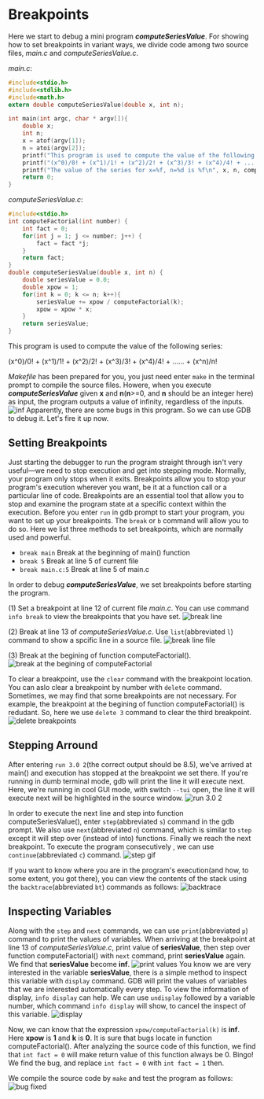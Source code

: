# Breakpoints

Here we start to debug a mini program _**computeSeriesValue**_. For showing how to set breakpoints in variant ways, we divide code among two source files, _main.c_ and _computeSeriesValue.c_.

_main.c_:

```C
#include<stdio.h>
#include<stdlib.h>
#include<math.h>
extern double computeSeriesValue(double x, int n);

int main(int argc, char * argv[]){
	double x;
	int n;
	x = atof(argv[1]);
	n = atoi(argv[2]);
	printf("This program is used to compute the value of the following series:\n");
	printf("(x^0)/0! + (x^1)/1! + (x^2)/2! + (x^3)/3! + (x^4)/4! + ...... + (x^n)/n!\n");
	printf("The value of the series for x=%f, n=%d is %f\n", x, n, computeSeriesValue(x, n));
	return 0;
}
```
_computeSeriesValue.c_:

```C
#include<stdio.h>
int computeFactorial(int number) {
	int fact = 0;
	for(int j = 1; j <= number; j++) {
		fact = fact *j;
	}
	return fact;
}
double computeSeriesValue(double x, int n) {
	double seriesValue = 0.0;
	double xpow = 1;
	for(int k = 0; k <= n; k++){
		seriesValue += xpow / computeFactorial(k);
		xpow = xpow * x;
	}	
	return seriesValue;
}
```
This program is used to compute the value of the following series:

(x^0)/0! + (x^1)/1! + (x^2)/2! + (x^3)/3! + (x^4)/4! + ...... + (x^n)/n!

_Makefile_ has been prepared for you, you just need enter `make` in the terminal prompt to compile the source files. Howere, when you execute  _**computeSeriesValue**_ given **x** and **n**(**n**>=0, and **n** should be an integer here) as input, the program outputs a value of infinity, regardless of the inputs. 
![inf](./figs/inf.png)
Apparently, there are some bugs in this program. So we can use GDB to debug it. Let's fire it up now. 

## Setting Breakpoints
Just starting the debugger to run the program straight through isn't very useful—we need to stop execution and get into stepping mode.
Normally, your program only stops when it exits. Breakpoints allow you to stop your program's execution wherever you want, be it at a function call or a particular line of code. Breakpoints are an essential tool that allow you to stop and examine the program state at a specific context within the execution. Before you enter `run` in gdb prompt to start your program, you want to set up your breakpoints. The `break` or `b` command will allow you to do so. Here we list three methods to set breakpoints, which are normally used and powerful.

- `break main`			Break at the beginning of main() function 
- `break 5`				Break at line 5 of current file 
- `break main.c:5` 		Break at line 5 of main.c

In order to debug _**computeSeriesValue**_, we set breakpoints before starting the program. 

(1) Set a breakpoint at line 12 of current file _main.c_. You can use command `info break` to view the breakpoints that you have set. 
![break line](./figs/breakline.png)

(2) Break at line 13 of _computeSeriesValue.c_. Use `list`(abbreviated `l`) command to show a spcific line in a source file. 
![break line file](./figs/breakfileline.png)

(3) Break at the begining of function computeFactorial().
![break at the begining of computeFactorial](./figs/breakfunction.png)

To clear a breakpoint, use the `clear` command with the breakpoint location. You can aslo clear a breakpoint by number with `delete` command. Sometimes, we may find that some breakpoints are not necessary. For example, the breakpoint at the begining of function computeFactorial() is redudant. So, here we use `delete 3` command to clear the third breakpoint.
![delete breakpoints](./figs/deletePoint.png)


## Stepping Arround

After entering `run 3.0 2`(the correct output should be 8.5), we've arrived at main() and execution has stopped at the breakpoint we set there. If you're running in dumb terminal mode, gdb will print the line it will execute next. Here, we're running in cool GUI mode, with switch `--tui` open, the line it will execute next will be highlighted in the source window.
![run 3.0 2](./figs/run32.png)

In order to execute the next line and step into function computeSeriesValue(), enter `step`(abbreviated `s`) command in the gdb prompt. We also use `next`(abbreviated `n`) command, which is similar to `step` except it will step over (instead of into) functions. Finally we reach the next breakpoint. To execute the program consecutively , we can use `continue`(abbreviated `c`) command.
![step gif](./figs/stepgif.gif)

If you want to know where you are in the program's execution(and how, to some extent, you got there), you can view the contents of the stack using the `backtrace`(abbreviated `bt`) commands as follows:
![backtrace](./figs/backtrace.png)

## Inspecting Variables

Along with the `step` and `next` commands, we can use `print`(abbreviated `p`) command to print the values of variables. When arriving at the breakpoint at line 13 of _computeSeriesValue.c_, print value of **seriesValue**, then step over function computeFactorial() with `next` command, print **seriesValue** again. We find that **seriesValue** become **inf**.
![print values](./figs/print.png)
You know we are very interested in the variable **seriesValue**, there is a simple method to inspect this variable with `display` command. GDB will print the values of variables that we are interested automatically every step. To view the information of display, `info display` can help. We can use `undisplay` followed by a variable number, which command `info display` will show, to cancel the inspect of this variable. 
![display](./figs/display.gif)

Now, we can know that the expression `xpow/computeFactorial(k)` is **inf**. Here **xpow** is **1** and **k** is **0**. It is sure that bugs locate in function computeFactorial(). After analyzing the source code of this function, we find that `int fact = 0` will make return value of this function always be 0. Bingo! We find the bug, and replace `int fact = 0` with `int fact = 1` then. 


We compile the source code by `make` and test the program as follows:
![bug fixed](./figs/bugfixed.png)




